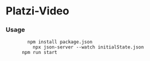 # Platzi-Video

### Usage

        	npm install package.json
		      npx json-server --watch initialState.json
          npm run start
